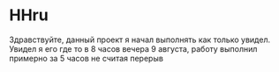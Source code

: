 # HHru
Здравствуйте, данный проект я начал выполнять как только увидел. Увидел я его где то в 8 часов вечера 9 августа, работу выполнил примерно за 5 часов не считая перерыв
